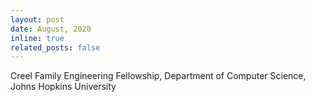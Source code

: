 ```yaml
---
layout: post
date: August, 2020
inline: true
related_posts: false
---
```


Creel Family Engineering Fellowship, Department of Computer Science, Johns Hopkins University
